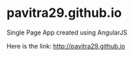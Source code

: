 # pavitra29.github.io
Single Page App created using AngularJS

Here is the link: http://pavitra29.github.io
